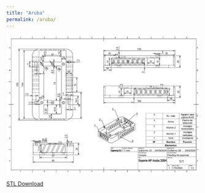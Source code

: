 ```yaml
---
title: "Aruba"
permalink: /aruba/
---
```


![drawing](../assets/technical_drawing.png)

<a href="/assets/Aruba_205H_wall_support.stl" class="button" download> STL Download </a>
